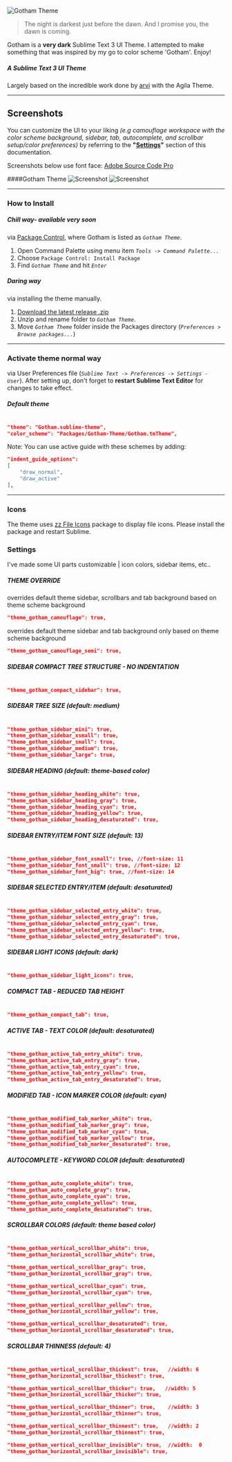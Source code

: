 ![Gotham Theme](http://i.imgur.com/AwnUwx9.png)
> The night is darkest just before the dawn. And I promise you, the dawn is coming.

Gotham is a **very dark** Sublime Text 3 UI Theme. I attempted to make something that was inspired by my go to color scheme 'Gotham'. Enjoy!

##### A Sublime Text 3 UI Theme

Largely based on the incredible work done by [arvi](https://github.com/arvi/Agila-Theme) with the Agila Theme.

***
## Screenshots
You can customize the UI to your liking _(e.g camouflage workspace with the color scheme background, sidebar, tab, autocomplete, and scrollbar setup/color preferences)_ by referring to the **"[Settings](#settings)"** section of this documentation.

Screenshots below use font face: [Adobe Source Code Pro](https://github.com/adobe-fonts/source-code-pro)

####Gotham Theme
![Screenshot](http://i.imgur.com/xAqgz61.png)
![Screenshot](http://i.imgur.com/VLXf1q0.png)

---

### How to Install

##### *Chill* way- available very soon
via [Package Control](https://packagecontrol.io/), where Gotham is listed as *`Gotham Theme`*.

1. Open Command Palette using menu item *`Tools -> Command Palette...`*
2. Choose `Package Control: Install Package`
3. Find *`Gotham Theme`* and hit *`Enter`*

##### *Daring* way
via installing the theme manually.

1. [Download the latest release .zip](https://github.com/9sevendesign/Gotham-Theme/releases)
2. Unzip and rename folder to *`Gotham Theme`*.
3. Move *`Gotham Theme`* folder inside the Packages directory (*`Preferences > Browse packages...`*)

---

### Activate theme normal way
via User Preferences file (*`Sublime Text -> Preferences -> Settings - User`*). After setting up,
don't forget to **restart Sublime Text Editor** for changes to take effect.

##### Default theme
#
```json
"theme": "Gotham.sublime-theme",
"color_scheme": "Packages/Gotham-Theme/Gotham.tmTheme",
```
Note: You can use active guide with these schemes by adding:
```json
"indent_guide_options":
[
    "draw_normal",
    "draw_active"
],
```

---

### Icons
The theme uses [zz File Icons](https://github.com/oivva/st-file-icons) package to display file icons. Please install the package and restart Sublime.

### Settings
I've made some UI parts customizable | icon colors, sidebar items, etc..

##### THEME OVERRIDE
overrides default theme sidebar, scrollbars and tab background based on theme scheme background
```json
"theme_gotham_camouflage": true,
```
overrides default theme sidebar and tab background only based on theme scheme background
```json
"theme_gotham_camouflage_semi": true,
```

##### SIDEBAR COMPACT TREE STRUCTURE - NO INDENTATION
#
```json
"theme_gotham_compact_sidebar": true,
```

##### SIDEBAR TREE SIZE (default: medium)
#
```json
"theme_gotham_sidebar_mini": true,
"theme_gotham_sidebar_xsmall": true,
"theme_gotham_sidebar_small": true,
"theme_gotham_sidebar_medium": true,
"theme_gotham_sidebar_large": true,
```

##### SIDEBAR HEADING (default: theme-based color)
#
```json
"theme_gotham_sidebar_heading_white": true,
"theme_gotham_sidebar_heading_gray": true,
"theme_gotham_sidebar_heading_cyan": true,
"theme_gotham_sidebar_heading_yellow": true,
"theme_gotham_sidebar_heading_desaturated": true,
```

##### SIDEBAR ENTRY/ITEM FONT SIZE (default: 13)
#
```json
"theme_gotham_sidebar_font_xsmall": true, //font-size: 11
"theme_gotham_sidebar_font_small": true, //font-size: 12
"theme_gotham_sidebar_font_big": true, //font-size: 14
```

##### SIDEBAR SELECTED ENTRY/ITEM (default: desaturated)
#
```json
"theme_gotham_sidebar_selected_entry_white": true,
"theme_gotham_sidebar_selected_entry_gray": true,
"theme_gotham_sidebar_selected_entry_cyan": true,
"theme_gotham_sidebar_selected_entry_yellow": true,
"theme_gotham_sidebar_selected_entry_desaturated": true,
```

##### SIDEBAR LIGHT ICONS (default: dark)
#
```json
"theme_gotham_sidebar_light_icons": true,
```

##### COMPACT TAB - REDUCED TAB HEIGHT
#
```json
"theme_gotham_compact_tab": true,
```

##### ACTIVE TAB - TEXT COLOR (default: desaturated)
#
```json
"theme_gotham_active_tab_entry_white": true,
"theme_gotham_active_tab_entry_gray": true,
"theme_gotham_active_tab_entry_cyan": true,
"theme_gotham_active_tab_entry_yellow": true,
"theme_gotham_active_tab_entry_desaturated": true,
```

##### MODIFIED TAB - ICON MARKER COLOR (default: cyan)
#
```json
"theme_gotham_modified_tab_marker_white": true,
"theme_gotham_modified_tab_marker_gray": true,
"theme_gotham_modified_tab_marker_cyan": true,
"theme_gotham_modified_tab_marker_yellow": true,
"theme_gotham_modified_tab_marker_desaturated": true,
```

##### AUTOCOMPLETE - KEYWORD COLOR (default: desaturated)
#
```json
"theme_gotham_auto_complete_white": true,
"theme_gotham_auto_complete_gray": true,
"theme_gotham_auto_complete_cyan": true,
"theme_gotham_auto_complete_yellow": true,
"theme_gotham_auto_complete_desaturated": true,
```

##### SCROLLBAR COLORS (default: theme based color)
#
```json
"theme_gotham_vertical_scrollbar_white": true,
"theme_gotham_horizontal_scrollbar_white": true,

"theme_gotham_vertical_scrollbar_gray": true,
"theme_gotham_horizontal_scrollbar_gray": true,

"theme_gotham_vertical_scrollbar_cyan": true,
"theme_gotham_horizontal_scrollbar_cyan": true,

"theme_gotham_vertical_scrollbar_yellow": true,
"theme_gotham_horizontal_scrollbar_yellow": true,

"theme_gotham_vertical_scrollbar_desaturated": true,
"theme_gotham_horizontal_scrollbar_desaturated": true,
```

##### SCROLLBAR THINNESS (default: 4)
#
```json
"theme_gotham_vertical_scrollbar_thickest": true,   //width: 6
"theme_gotham_horizontal_scrollbar_thickest": true,

"theme_gotham_vertical_scrollbar_thicker": true,   //width: 5
"theme_gotham_horizontal_scrollbar_thicker": true,

"theme_gotham_vertical_scrollbar_thinner": true,    //width: 3
"theme_gotham_horizontal_scrollbar_thinner": true,

"theme_gotham_vertical_scrollbar_thinnest": true,   //width: 2
"theme_gotham_horizontal_scrollbar_thinnest": true,

"theme_gotham_vertical_scrollbar_invisible": true,  //width:  0
"theme_gotham_horizontal_scrollbar_invisible": true,
```
